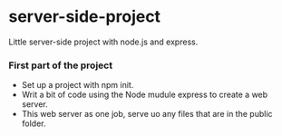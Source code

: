 # server-side-project
Little server-side project with node.js and express.  
### First part of the project
- Set up a project with npm init.
- Writ a bit of code using the Node mudule express to create a web server.
- This web server as one job, serve uo any files that are in the public folder.

